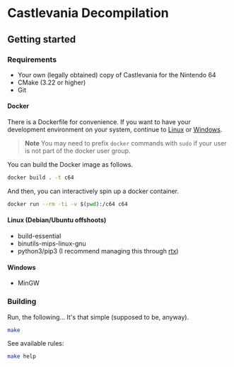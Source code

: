 # Castlevania Decompilation

## Getting started

### Requirements

- Your own (legally obtained) copy of Castlevania for the Nintendo 64
- CMake (3.22 or higher)
- Git

#### Docker

There is a Dockerfile for convenience. If you want to have your
development environment on your system, continue to [Linux](#linux-debianubuntu-offshoots)
or [Windows](#windows).

> **Note**
> You may need to prefix `docker` commands with `sudo`
> if your user is not part of the docker user group.

You can build the Docker image as follows.

```sh
docker build . -t c64
```

And then, you can interactively spin up a docker container.

```sh
docker run --rm -ti -v $(pwd):/c64 c64
```

#### Linux (Debian/Ubuntu offshoots)

- build-essential
- binutils-mips-linux-gnu
- python3/pip3 (I recommend managing this through [rtx][rtx])

#### Windows

- MinGW

### Building

Run, the following... It's that simple (supposed to be, anyway).

```sh
make
```

See available rules:

```sh
make help
```

[rtx]: https://github.com/jdx/rtx
